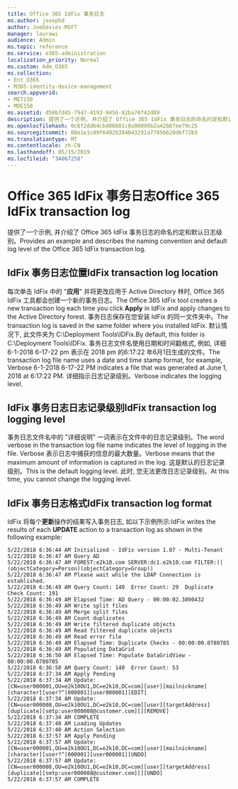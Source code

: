 ```yaml
---
title: Office 365 IdFix 事务日志
ms.author: josephd
author: JoeDavies-MSFT
manager: laurawi
audience: Admin
ms.topic: reference
ms.service: o365-administration
localization_priority: Normal
ms.custom: Adm_O365
ms.collection:
- Ent_O365
- M365-identity-device-management
search.appverid:
- MET150
- MOE150
ms.assetid: d58b7d45-7947-4193-9456-82ba76f42d89
description: 提供了一个示例, 并介绍了 Office 365 IdFix 事务日志的命名约定和默认日志级别。
ms.openlocfilehash: 0c6f2dd64cb406681c0a98099b2a42887ee79c25
ms.sourcegitcommit: 08e1e1c09f64926394043291a77856620d6f72b5
ms.translationtype: MT
ms.contentlocale: zh-CN
ms.lasthandoff: 05/15/2019
ms.locfileid: "34067258"
---
```

# <a name="office-365-idfix-transaction-log"></a><span data-ttu-id="8cb87-103">Office 365 IdFix 事务日志</span><span class="sxs-lookup"><span data-stu-id="8cb87-103">Office 365 IdFix transaction log</span></span>

<span data-ttu-id="8cb87-104">提供了一个示例, 并介绍了 Office 365 IdFix 事务日志的命名约定和默认日志级别。</span><span class="sxs-lookup"><span data-stu-id="8cb87-104">Provides an example and describes the naming convention and default log level of the Office 365 IdFix transaction log.</span></span>
  
## <a name="idfix-transaction-log-location"></a><span data-ttu-id="8cb87-105">IdFix 事务日志位置</span><span class="sxs-lookup"><span data-stu-id="8cb87-105">IdFix transaction log location</span></span>

<span data-ttu-id="8cb87-106">每次单击 IdFix 中的 "**应用**" 并将更改应用于 Active Directory 林时, Office 365 IdFix 工具都会创建一个新的事务日志。</span><span class="sxs-lookup"><span data-stu-id="8cb87-106">The Office 365 IdFix tool creates a new transaction log each time you click **Apply** in IdFix and apply changes to the Active Directory forest.</span></span> <span data-ttu-id="8cb87-107">事务日志保存在您安装 IdFix 的同一文件夹中。</span><span class="sxs-lookup"><span data-stu-id="8cb87-107">The transaction log is saved in the same folder where you installed IdFix.</span></span> <span data-ttu-id="8cb87-108">默认情况下, 此文件夹为 C:\Deployment Tools\IDFix.</span><span class="sxs-lookup"><span data-stu-id="8cb87-108">By default, this folder is C:\Deployment Tools\IDFix.</span></span> <span data-ttu-id="8cb87-109">事务日志文件名使用日期和时间戳格式, 例如, 详细 6-1-2018 6-17-22 pm 表示在 2018 pm 的6:17:22 年6月1日生成的文件。</span><span class="sxs-lookup"><span data-stu-id="8cb87-109">The transaction log file name uses a date and time stamp format, for example, Verbose 6-1-2018 6-17-22 PM indicates a file that was generated at June 1, 2018 at 6:17:22 PM.</span></span> <span data-ttu-id="8cb87-110">详细指示日志记录级别。</span><span class="sxs-lookup"><span data-stu-id="8cb87-110">Verbose indicates the logging level.</span></span> 
  
## <a name="idfix-transaction-log-logging-level"></a><span data-ttu-id="8cb87-111">IdFix 事务日志日志记录级别</span><span class="sxs-lookup"><span data-stu-id="8cb87-111">IdFix transaction log logging level</span></span>

<span data-ttu-id="8cb87-112">事务日志文件名中的 "详细说明" 一词表示在文件中的日志记录级别。</span><span class="sxs-lookup"><span data-stu-id="8cb87-112">The word verbose in the transaction log file name indicates the level of logging in the file.</span></span> <span data-ttu-id="8cb87-113">Verbose 表示日志中捕获的信息的最大数量。</span><span class="sxs-lookup"><span data-stu-id="8cb87-113">Verbose means that the maximum amount of information is captured in the log.</span></span> <span data-ttu-id="8cb87-114">这是默认的日志记录级别。</span><span class="sxs-lookup"><span data-stu-id="8cb87-114">This is the default logging level.</span></span> <span data-ttu-id="8cb87-115">此时, 您无法更改日志记录级别。</span><span class="sxs-lookup"><span data-stu-id="8cb87-115">At this time, you cannot change the logging level.</span></span>
  
## <a name="idfix-transaction-log-format"></a><span data-ttu-id="8cb87-116">IdFix 事务日志格式</span><span class="sxs-lookup"><span data-stu-id="8cb87-116">IdFix transaction log format</span></span>

<span data-ttu-id="8cb87-117">IdFix 将每个**更新**操作的结果写入事务日志, 如以下示例所示:</span><span class="sxs-lookup"><span data-stu-id="8cb87-117">IdFix writes the results of each **UPDATE** action to a transaction log as shown in the following example:</span></span>
  
```
5/22/2018 6:36:44 AM Initialized - IdFix version 1.07 - Multi-Tenant
5/22/2018 6:36:47 AM Query AD
5/22/2018 6:36:47 AM FOREST:e2k10.com SERVER:dc1.e2k10.com FILTER:(|(objectCategory=Person)(objectCategory=Group))
5/22/2018 6:36:47 AM Please wait while the LDAP Connection is established.
5/22/2018 6:36:49 AM Query Count: 140  Error Count: 29  Duplicate Check Count: 191
5/22/2018 6:36:49 AM Elapsed Time: AD Query - 00:00:02.3890432
5/22/2018 6:36:49 AM Write split files
5/22/2018 6:36:49 AM Merge split files
5/22/2018 6:36:49 AM Count duplicates
5/22/2018 6:36:49 AM Write filtered duplicate objects
5/22/2018 6:36:49 AM Read filtered duplicate objects
5/22/2018 6:36:49 AM Read error file
5/22/2018 6:36:49 AM Elapsed Time: Duplicate Checks - 00:00:00.0780785
5/22/2018 6:36:49 AM Populating DataGrid
5/22/2018 6:36:50 AM Elapsed Time: Populate DataGridView - 00:00:00.0780785
5/22/2018 6:36:50 AM Query Count: 140  Error Count: 53
5/22/2018 6:37:34 AM Apply Pending
5/22/2018 6:37:34 AM Update: [CN=user000001,OU=e2k10OU1,DC=e2k10,DC=com][user][mailnickname][character][user?^|000001][user000001][EDIT]
5/22/2018 6:37:34 AM Update: [CN=user000008,OU=e2k10OU1,DC=e2k10,DC=com][user][targetAddress][duplicate][smtp:user000008@customer.com][][REMOVE]
5/22/2018 6:37:34 AM COMPLETE
5/22/2018 6:37:40 AM Loading Updates
5/22/2018 6:37:40 AM Action Selection
5/22/2018 6:37:57 AM Apply Pending
5/22/2018 6:37:57 AM Update: [CN=user000001,OU=e2k10OU1,DC=e2k10,DC=com][user][mailnickname][character][user?^|000001][user000001][UNDO]
5/22/2018 6:37:57 AM Update: [CN=user000008,OU=e2k10OU1,DC=e2k10,DC=com][user][targetAddress][duplicate][smtp:user000008@customer.com][][UNDO]
5/22/2018 6:37:57 AM COMPLETE

```